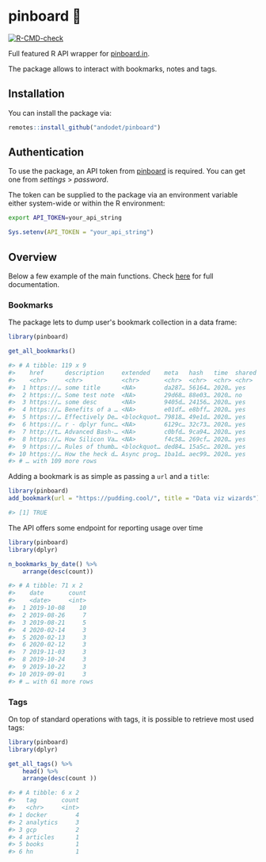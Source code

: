 # pinboard 📌

<!-- badges: start -->
[![R-CMD-check](https://github.com/andodet/pinboard/workflows/R-CMD-check/badge.svg)](https://github.com/andodet/pinboard/actions?query=workflow%3AR-CMD-check)
<!-- badges: end -->

Full featured R API wrapper for [pinboard.in](https://www.pinboard.in).  

The package allows to interact with bookmarks, notes and tags.

## Installation

You can install the package via:
```r
remotes::install_github("andodet/pinboard")
```

## Authentication

To use the package, an API token from [pinboard](https://www.pinboard.in) is required.
You can get one from _settings_ > _password_.  

The token can be supplied to the package via an environment variable either system-wide
or within the R environment:

```bash
export API_TOKEN=your_api_string
```
```r
Sys.setenv(API_TOKEN = "your_api_string")
```

## Overview

Below a few example of the main functions. Check [here](https://andodet.github.io/pinboard/) 
for full documentation.

### Bookmarks

The package lets to dump user's bookmark collection in a data frame:
```r
library(pinboard)

get_all_bookmarks()

#> # A tibble: 119 x 9
#>    href      description     extended    meta   hash   time  shared toread tags 
#>    <chr>     <chr>           <chr>       <chr>  <chr>  <chr> <chr>  <chr>  <chr>
#>  1 https://… some title      <NA>        da287… 56164… 2020… yes    no     <NA> 
#>  2 https://… Some test note  <NA>        29d68… 88e03… 2020… no     no     R    
#>  3 https://… some desc       <NA>        9405d… 24156… 2020… yes    no     new_…
#>  4 https://… Benefits of a … <NA>        e01df… e8bff… 2020… yes    no     R    
#>  5 https://… Effectively De… <blockquot… 79818… 49e1d… 2020… yes    no     R    
#>  6 https://… r - dplyr func… <NA>        6129c… 32c73… 2020… yes    no     R    
#>  7 http://t… Advanced Bash-… <NA>        c0bfd… 9ca94… 2020… yes    no     <NA> 
#>  8 https://… How Silicon Va… <NA>        f4c58… 269cf… 2020… yes    no     <NA> 
#>  9 https://… Rules of thumb… <blockquot… ded84… 15a5c… 2020… yes    no     <NA> 
#> 10 https://… How the heck d… Async prog… 1ba1d… aec99… 2020… yes    no     pyth…
#> # … with 109 more rows
```

Adding a bookmark is as simple as passing a `url` and a `title`:
``` r
library(pinboard)
add_bookmark(url = "https://pudding.cool/", title = "Data viz wizards")

#> [1] TRUE
```

The API offers some endpoint for reporting usage over time
```r
library(pinboard)
library(dplyr)

n_bookmarks_by_date() %>% 
    arrange(desc(count))

#> # A tibble: 71 x 2
#>    date       count
#>    <date>     <int>
#>  1 2019-10-08    10
#>  2 2019-08-26     7
#>  3 2019-08-21     5
#>  4 2020-02-14     3
#>  5 2020-02-13     3
#>  6 2020-02-12     3
#>  7 2019-11-03     3
#>  8 2019-10-24     3
#>  9 2019-10-22     3
#> 10 2019-09-01     3
#> # … with 61 more rows
```

### Tags

On top of standard operations with tags, it is possible to retrieve most used tags:

```r
library(pinboard)
library(dplyr)

get_all_tags() %>% 
    head() %>% 
    arrange(desc(count ))

#> # A tibble: 6 x 2
#>   tag       count
#>   <chr>     <int>
#> 1 docker        4
#> 2 analytics     3
#> 3 gcp           2
#> 4 articles      1
#> 5 books         1
#> 6 hn            1
```
